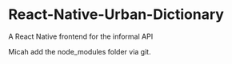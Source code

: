 # React-Native-Urban-Dictionary
A React Native frontend for the informal API


Micah add the node_modules folder via git.
